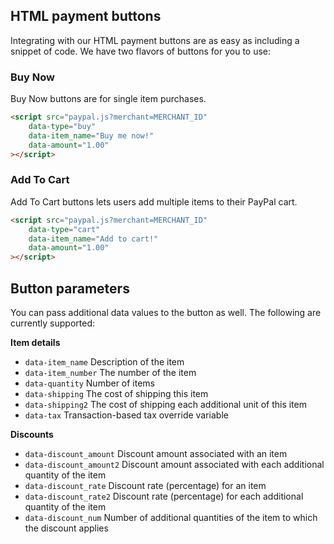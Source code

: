 



## HTML payment buttons

Integrating with our HTML payment buttons are as easy as including a snippet of code. We have two flavors of buttons for you to use:

### Buy Now
Buy Now buttons are for single item purchases.

```html
<script src="paypal.js?merchant=MERCHANT_ID"
    data-type="buy"
    data-item_name="Buy me now!"
    data-amount="1.00"
></script>
```


### Add To Cart
Add To Cart buttons lets users add multiple items to their PayPal cart.

```html
<script src="paypal.js?merchant=MERCHANT_ID"
    data-type="cart"
    data-item_name="Add to cart!"
    data-amount="1.00"
></script>
```

## Button parameters
You can pass additional data values to the button as well. The following are currently supported:

**Item details**
* `data-item_name` Description of the item
* `data-item_number` The number of the item
* `data-quantity` Number of items
* `data-shipping` The cost of shipping this item
* `data-shipping2` The cost of shipping each additional unit of this item
* `data-tax` Transaction-based tax override variable

**Discounts** 
* `data-discount_amount` Discount amount associated with an item
* `data-discount_amount2` Discount amount associated with each additional quantity of the item
* `data-discount_rate` Discount rate (percentage) for an item
* `data-discount_rate2` Discount rate (percentage) for each additional quantity of the item
* `data-discount_num` Number of additional quantities of the item to which the discount applies

